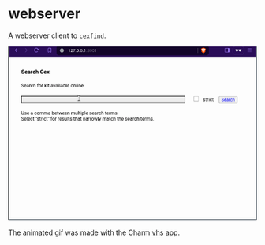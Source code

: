 # webserver

A webserver client to `cexfind`.

<img width="1000" src="./web.gif" />

The animated gif was made with the Charm
[vhs](https://github.com/charmbracelet/vhs) app.
